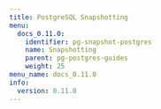 ```yaml
---
title: PostgreSQL Snapshotting
menu:
  docs_0.11.0:
    identifier: pg-snapshot-postgres
    name: Snapshotting
    parent: pg-postgres-guides
    weight: 25
menu_name: docs_0.11.0
info:
  version: 0.11.0
---
```


